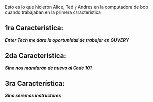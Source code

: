Esto es lo que hicieron Alice, Ted y Andres en la computadora de bob cuando trabajaban en la primera característica

## 1ra Característica:

***Enter Tech me dara la oportunidad de trabajar en GUVERY***

## 2da Característica:

***Sino nos mandarán de nuevo al Code 101***

## 3ra Característica:

***Sino seremos instructores***